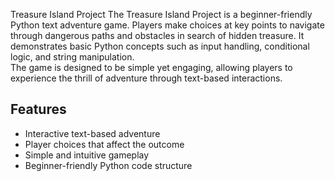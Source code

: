 Treasure Island Project
The Treasure Island Project is a beginner-friendly Python text adventure game.
Players make choices at key points to navigate through dangerous paths and obstacles in search of hidden treasure.
It demonstrates basic Python concepts such as input handling, conditional logic, and string manipulation.  
The game is designed to be simple yet engaging, allowing players to experience the thrill of adventure through text-based interactions. 
## Features
- Interactive text-based adventure 
- Player choices that affect the outcome
- Simple and intuitive gameplay
- Beginner-friendly Python code structure